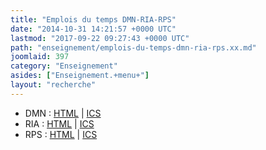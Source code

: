 ```yaml
---
title: "Emplois du temps DMN-RIA-RPS"
date: "2014-10-31 14:21:57 +0000 UTC"
lastmod: "2017-09-22 09:27:43 +0000 UTC"
path: "enseignement/emplois-du-temps-dmn-ria-rps.xx.md"
joomlaid: 397
category: "Enseignement"
asides: ["Enseignement.+menu+"]
layout: "recherche"
---
```

*   DMN : [HTML](https://agenda.univ-nantes.fr/home/fallot-m@univ-nantes.fr/DMN.html?view=weeks.fr/DMN.html?view=week) | [ICS](http://inpass.imt-atlantique.fr/passcal/getics?login=master-dnm&check=203f6ce4cc7c403992a2ff045dd4b803)
*   RIA : [HTML](https://agenda.univ-nantes.fr/home/delamota-v@univ-nantes.fr/RIA.html?view=week) | [ICS](http://inpass.imt-atlantique.fr/passcal/getics?login=master-ria&check=8c06ed150916e1a701066a9af5f36114)
*   RPS : [HTML](https://agenda.univ-nantes.fr/home/francois-m@univ-nantes.fr/M2RPS.html?view=week) | [ICS](http://inpass.imt-atlantique.fr/passcal/getics?login=master-rps&check=23a2efdbcd96681ec387c56ba1b49283)
